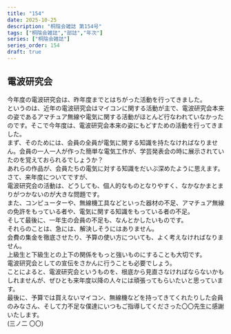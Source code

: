 ```yaml
---
title: "154"
date: 2025-10-25
description: "桐陰会雑誌 第154号"
tags: ["桐陰会雑誌","部誌","年次"]
series: ["桐陰会雑誌"]
series_order: 154
draft: true
---
```


## 電波研究会

今年度の電波研究会は、昨年度までとはちがった活動を行ってきました。  
というのは、近年の電波研究会はマイコンに関する活動が主で、電波研究会本来の姿であるアマチュア無線や電気に関する活動がほとんど行なわれていなかったのです。そこで今年度は、電波研究会本来の姿にもどすための活動を行ってきました。  
まず、そのためには、会員の全員が電気に関する知識を持たなければなりません。会員の一人一人が作った簡単な電気工作が、学芸発表会の時に展示されていたのを覚えておられるでしょうか？  
あれらの作品が、会員たちの電気に対する知識をだいぶ深めたように思えます。  
​さて、来年度についてですが、  
​電波研究会の活動は、どうしても、個人的なものとなりやすく、なかなかまとまりがつかないのが大きな問題です。  
​また、コンピューターや、無線機工具などといった器材の不足、アマチュア無線の免許をもっている者や、電気に関する知識をもっている者の不足。  
​そして最後に、一年生の会員の不足も、なんとかしたいものです。  
それらのことは、急には、解決しそうにはありません。  
​会費の集金を徹底させたり、予算の使い方についても、よく考えなければなりません。  
上級生と下級生との上下の関係をもっと強いものにすることも大切です。  
電波研究会としての宣伝をさかんに行うことも必要でしょう。  
ことによると、電波研究会というものを、根底から見直さなければならないかもしれませんが、ぜひとも来年度以降の人々には頑張ってもらいたいと思っています。  
最後に、予算では買えないマイコン、無線機などを持ってきてくれたりした会員のみなさん、そして力不足な僕達にいつもご指導してくださった〇〇先生に感謝いたします。  
(三ノ二 〇〇)
